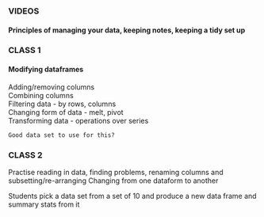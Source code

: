 ### VIDEOS 
#### Principles of managing your data, keeping notes, keeping a tidy set up 


### CLASS 1
#### Modifying dataframes
Adding/removing columns  
Combining columns  
Filtering data - by rows, columns  
Changing form of data - melt, pivot  
Transforming data - operations over series  


    Good data set to use for this?      

### CLASS 2
Practise reading in data, finding problems, renaming columns and subsetting/re-arranging
Changing from one dataform to another

Students pick a data set from a set of 10 and produce a new data frame and summary stats from it

